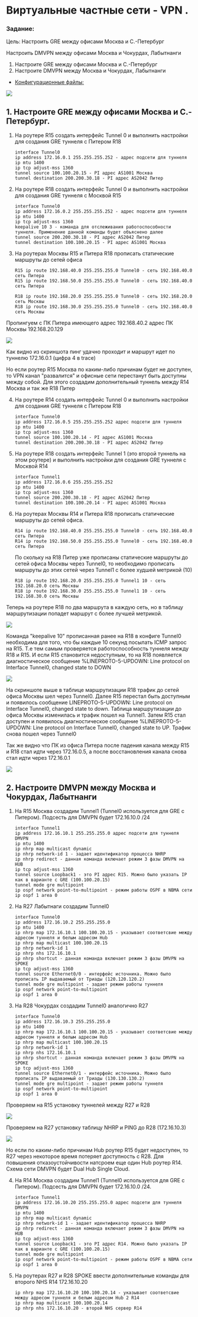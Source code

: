 #  Виртуальные частные сети - VPN .

###  Задание:

Цель: Настроить GRE между офисами Москва и С.-Петербург

Настроить DMVPN между офисами Москва и Чокурдах, Лабытнанги

1. Настроите GRE между офисами Москва и С.-Петербург
2. Настроите DMVPN между Москва и Чокурдах, Лабытнанги




- [Конфигурационные файлы;](config/)

![](Shema.png)

## 1. Настроите GRE между офисами Москва и С.-Петербург.

 1. На роутере R15 создать интерфейс Tunnel 0 и выполнить настройки для создания GRE туннеля с Питером R18

        interface Tunnel0
        ip address 172.16.0.1 255.255.255.252 - адрес подсети для туннеля
        ip mtu 1400
        ip tcp adjust-mss 1360
        tunnel source 100.100.20.15 - PI адрес AS1001 Москва
        tunnel destination 200.200.30.18 - PI адрес AS2042 Питер

 2. На роутере R18 создать интерфейс Tunnel 0 и выполнить настройки для создания GRE туннеля с Москвой R15

        interface Tunnel0
        ip address 172.16.0.2 255.255.255.252 - адрес подсети для туннеля
        ip mtu 1400
        ip tcp adjust-mss 1360
        keepalive 10 3 - команда для отслеживания работоспособности туннеля. Применение данной команды будет объяснено далее
        tunnel source 200.200.30.18 - PI адрес AS2042 Питер
        tunnel destination 100.100.20.15 - PI адрес AS1001 Москва
        
  3. На роутерах Москвы R15 и Питера R18 прописать статические маршруты до сетей офиса
  
         R15 ip route 192.168.40.0 255.255.255.0 Tunnel0 - сеть 192.168.40.0 сеть Питера
         R15 ip route 192.168.50.0 255.255.255.0 Tunnel0 - сеть 192.168.40.0 сеть Питера
         
         R18 ip route 192.168.20.0 255.255.255.0 Tunnel0 - сеть 192.168.20.0 сеть Москвы
         R18 ip route 192.168.30.0 255.255.255.0 Tunnel0 - сеть 192.168.40.0 сеть Москвы
         
  Пропингуем с ПК Питера имеющего адрес 192.168.40.2 адрес ПК Москвы 192.168.20.129
  
  ![](pingVPC8.png)
  
  Как видно из скриншота пинг удачно проходит и маршрут идет по туннелю 172.16.0.1 (цифра 4 в trace)
  
  Но если роутер R15 Москва по каким-либо причинам будет не доступен, то VPN канал "развалится" и офисные сети перестанут быть доступны между собой.
  Для этого создадим дополнительный туннель между R14 Москва и так же R18 Питер
  
  4. На роутере R14 создать интерфейс Tunnel 0 и выполнить настройки для создания GRE туннеля с Питером R18
  
         interface Tunnel0
         ip address 172.16.0.5 255.255.255.252 адрес подсети для туннеля
         ip mtu 1400
         ip tcp adjust-mss 1360
         tunnel source 100.100.20.14 - PI адрес AS1001 Москва
         tunnel destination 200.200.30.18 - PI адрес AS2042 Питер
  
  5. На роутере R18 создать интерфейс Tunnel 1 (это второй туннель на этом роутере) и выполнить настройки для создания GRE туннеля с Москвой R14
         
         interface Tunnel1
         ip address 172.16.0.6 255.255.255.252
         ip mtu 1400
         ip tcp adjust-mss 1360
         tunnel source 200.200.30.18 - PI адрес AS2042 Питер
         tunnel destination 100.100.20.14 - PI адрес AS1001 Москва
         
   6. На роутерах Москвы R14 и Питера R18 прописать статические маршруты до сетей офиса.

          R14 ip route 192.168.40.0 255.255.255.0 Tunnel0 - сеть 192.168.40.0 сеть Питера
          R14 ip route 192.168.50.0 255.255.255.0 Tunnel0 - сеть 192.168.40.0 сеть Питера
          
      По скольку на R18 Питер уже прописаны статические маршруты до сетей офиса Москвы через Tunnel0, то необходимо прописать маршруты до этих сетей через Tunnel1 c более худшей метрикой (10)  
      
          R18 ip route 192.168.20.0 255.255.255.0 Tunnel1 10 - сеть 192.168.20.0 сеть Москвы 
          R18 ip route 192.168.30.0 255.255.255.0 Tunnel1 10 - сеть 192.168.30.0 сеть Москвы 
          
   Теперь на роутере R18 по два маршрута в каждую сеть, но в таблицу маршрутизации попадет маршрут с более лучшей метрикой. 
   
   ![](R18.png)

  Команда "keepalive 10" прописанная ранее на R18 в конфиге Tunnel0 необходима для того, что бы каждые 10 секунд посылать ICMP запрос на R15. Т.е тем самым    проверяется работоспособность туннеля между R18 и R15. И если R15 становится недоступным, то на R18 появляется диагностическое сообщение
%LINEPROTO-5-UPDOWN: Line protocol on Interface Tunnel0, changed state to DOWN

   ![](R18_2.png)
   
 На скриншоте выше в таблице маршрутизации R18 трафик до сетей офиса Москвы шел через Tunnel0. Далее R15 перестал быть доступным и появилось сообщение LINEPROTO-5-UPDOWN: Line protocol on Interface Tunnel0, changed state to down. Таблица маршрутизации до офиса Москвы изменилась и трафик пошел на Tunnel1. Затем R15 стал доступен и появилось диагностическое сообщение %LINEPROTO-5-UPDOWN: Line protocol on Interface Tunnel0, changed state to UP. Трафик снова пошел через Tunnel0
 
 Так же видно что ПК из офиса Питера после падения канала между R15 и R18 стал идти через 172.16.0.5, а после восстановления канала снова стал идти через 172.16.0.1
 
 ![](pingVPC8_2.png)



## 2. Настроите DMVPN между Москва и Чокурдах, Лабытнанги

 1. На R15 Москва создадим Tunnel1 (Tunnel0 используется для GRE c Питером). Подсесть для DMVPN будет 172.16.10.0 /24

        interface Tunnel1
        ip address 172.16.10.1 255.255.255.0 адрес подсети для туннеля DMVPN
        ip mtu 1400
        ip nhrp map multicast dynamic
        ip nhrp network-id 1 - задает идентификатор процесса NHRP
        ip nhrp redirect - данная команда включает режим 3 фазы DMVPN на HUB
        ip tcp adjust-mss 1360
        tunnel source Loopback1 - это PI адрес R15. Можно было указать IP как в варианте с GRE (100.100.20.15)
        tunnel mode gre multipoint
        ip ospf network point-to-multipoint - режим работы OSPF в NBMA сети
        ip ospf 1 area 0
        
  2. На R27 Лабытнаги создадим Tunnel0 

         interface Tunnel0
         ip address 172.16.10.2 255.255.255.0
         ip mtu 1400
         ip nhrp map 172.16.10.1 100.100.20.15 - указывает соответсвие между адресом туннеля и белым адресом Hub
         ip nhrp map multicast 100.100.20.15 
         ip nhrp network-id 1
         ip nhrp nhs 172.16.10.1
         ip nhrp shortcut - данная команда включает режим 3 фазы DMVPN на SPOKE
         ip tcp adjust-mss 1360
         tunnel source Ethernet0/0 - интерфейс источника. Можно было прописать IP выдаваемый от Триады (120.120.120.2)
         tunnel mode gre multipoint - задает режим работы туннеля
         ip ospf network point-to-multipoint
         ip ospf 1 area 0
         
   3. На R28 Чокурдах создадим Tunnel0 аналогично R27

          interface Tunnel0
          ip address 172.16.10.3 255.255.255.0
          ip mtu 1400
          ip nhrp map 172.16.10.1 100.100.20.15 - указывает соответсвие между адресом туннеля и белым адресом Hub
          ip nhrp map multicast 100.100.20.15 
          ip nhrp network-id 1
          ip nhrp nhs 172.16.10.1
          ip nhrp shortcut - данная команда включает режим 3 фазы DMVPN на SPOKE
          ip tcp adjust-mss 1360
          tunnel source Ethernet0/1 - интерфейс источника. Можно было прописать IP выдаваемый от Триады (130.130.130.2)
          tunnel mode gre multipoint - задает режим работы туннеля
          ip ospf network point-to-multipoint
          ip ospf 1 area 0
          
    
   Проверяем на R15 установку туннелей между R27 и R28 
   
   ![](R15_DM.png)
   
   Проверяем на R27 установку таблицу NHRP и PING до R28 (172.16.10.3) 
   
   ![](R27.png)

   Но если по каким-либо причинам Hub роутер R15 будет недоступен, то R27 через некоторое время потеряет доступность с R28. 
   Для повышения отказоустойчивости натсроем еще один Hub роутер R14. 
   Схема сети DMVPN будет Dual Hub Single Cloud.
   
   4. На R14 Москва создадим Tunnel1 (Tunnel0 используется для GRE c Питером). Подсесть для DMVPN будет 172.16.10.0 /24.

          interface Tunnel1
          ip address 172.16.10.20 255.255.255.0 адрес подсети для туннеля DMVPN
          ip mtu 1400
          ip nhrp map multicast dynamic
          ip nhrp network-id 1 - задает идентификатор процесса NHRP
          ip nhrp redirect - данная команда включает режим 3 фазы DMVPN на HUB
          ip tcp adjust-mss 1360
          tunnel source Loopback1 - это PI адрес R14. Можно было указать IP как в варианте с GRE (100.100.20.15)
          tunnel mode gre multipoint
          ip ospf network point-to-multipoint - режим работы OSPF в NBMA сети 
          ip ospf 1 area 0
          
   5. На роутерах R27 и R28 SPOKE ввести дополнительные команды для второго NHS R14 172.16.10.20 

          ip nhrp map 172.16.10.20 100.100.20.14 - указывает соответсвие между адресом туннеля и белым адресом Hub 2 R14
          ip nhrp map multicast 100.100.20.14
          ip nhrp nhs 172.16.10.20 - второй NHS сервер R14
           
